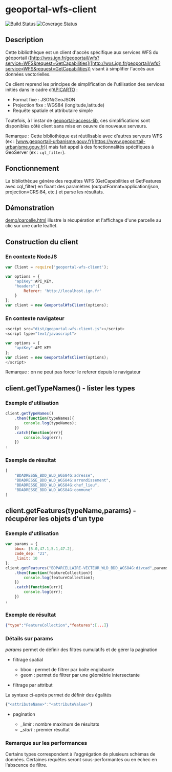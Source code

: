 # geoportal-wfs-client

[![Build Status](https://travis-ci.org/IGNF/geoportal-wfs-client.svg)](https://travis-ci.org/IGNF/geoportal-wfs-client)
[![Coverage Status](https://coveralls.io/repos/github/IGNF/geoportal-wfs-client/badge.svg?branch=master)](https://coveralls.io/github/IGNF/geoportal-wfs-client?branch=master)

## Description

Cette bibliothèque est un client d'accès spécifique aux services WFS du géoportail ([http://wxs.ign.fr/geoportail/wfs?service=WFS&request=GetCapabilities]([http://wxs.ign.fr/geoportail/wfs?service=WFS&request=GetCapabilities)) visant à simplifier l'accès aux données vectorielles. 

Ce client reprend les principes de simplification de l'utilisation des services initiés dans le cadre d'[APICARTO](https://apicarto.ign.fr) :

* Format fixe : JSON/GeoJSON
* Projection fixe : WGS84 (longitude,latitude)
* Requête spatiale et attributaire simple

Toutefois, à l'instar de [geoportal-access-lib](https://github.com/IGNF/geoportal-access-lib), ces simplifications sont disponibles côté client sans mise en oeuvre de nouveaux serveurs.

Remarque : Cette bibliothèque est réutilisable avec d'autres serveurs WFS (ex : [www.geoportail-urbanisme.gouv.fr](https://www.geoportail-urbanisme.gouv.fr)) mais fait appel à des fonctionnalités spécifiques à GeoServer (ex : `cql_filter`).

## Fonctionnement

La bibliothèque génère des requêtes WFS (GetCapabilities et GetFeatures avec cql_filter) en fixant des paramètres (outputFormat=application/json, projection=CRS:84, etc.) et parse les résultats.

## Démonstration

[demo/parcelle.html](demo/parcelle.html) illustre la récupération et l'affichage d'une parcelle au clic sur une carte leaflet.

## Construction du client

### En contexte NodeJS


```js
var Client = require('geoportal-wfs-client');

var options = {
    "apiKey":API_KEY,
    "headers":{
        Referer: 'http://localhost.ign.fr'
    }
};
var client = new GeoportalWfsClient(options);
```

### En contexte navigateur

```js
<script src="dist/geoportal-wfs-client.js"></script>
<script type="text/javascript">

var options = {
    "apiKey":API_KEY
};
var client = new GeoportalWfsClient(options);
</script>
```

Remarque : on ne peut pas forcer le referer depuis le navigateur

## client.getTypeNames() - lister les types

### Exemple d'utilisation

```js
client.getTypeNames()
    .then(function(typeNames){
        console.log(typeNames);
    })
    .catch(function(err){
        console.log(err);
    })
:
```

### Exemple de résultat

```js
[
    "BDADRESSE_BDD_WLD_WGS84G:adresse",
    "BDADRESSE_BDD_WLD_WGS84G:arrondissement",
    "BDADRESSE_BDD_WLD_WGS84G:chef_lieu",
    "BDADRESSE_BDD_WLD_WGS84G:commune"
]
```

## client.getFeatures(typeName,params) - récupérer les objets d'un type

### Exemple d'utilisation

```js
var params = {
    bbox: [5.0,47.1,5.1,47.2],
    code_dep: "21",
    _limit: 10
};
client.getFeatures("BDPARCELLAIRE-VECTEUR_WLD_BDD_WGS84G:divcad",params)
    .then(function(featureCollection){
        console.log(featureCollection);
    })
    .catch(function(err){
        console.log(err);
    })
;
```

### Exemple de résultat

```json
{"type":"FeatureCollection","features":[...]}
```

### Détails sur params

*params* permet de définir des filtres cumulatifs et de gérer la pagination

* filtrage spatial
    * bbox : permet de filtrer par boite englobante
    * geom : permet de filtrer par une géométrie intersectante

* filtrage par attribut

La syntaxe ci-après permet de définir des égalités

```js
{"<attributeName>":"<attributeValue>"}
```

* pagination

    * *_limit* : nombre maximum de résultats
    * *_start* : premier résultat


### Remarque sur les performances

Certains types correspondent à l'aggrégation de plusieurs schémas de données. Certaines requêtes seront sous-performantes ou en échec en l'abscence de filtre.
